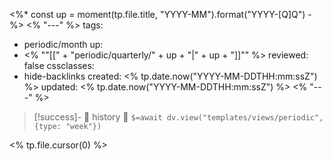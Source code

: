 <%* const up = moment(tp.file.title, "YYYY-MM").format("YYYY-[Q]Q")  -%>
<% "---" %>
tags:
  - periodic/month
up:
  - <% "\"[[" + "periodic/quarterly/" + up + "|" + up + "]]\"" %>
reviewed: false
cssclasses:
  - hide-backlinks
created: <% tp.date.now("YYYY-MM-DDTHH:mm:ssZ") %>
updated: <% tp.date.now("YYYY-MM-DDTHH:mm:ssZ") %>
<% "---" %>

> [!success]- 🔻 history 🔻
> `$=await dv.view("templates/views/periodic", {type: "week"})`

<% tp.file.cursor(0) %>